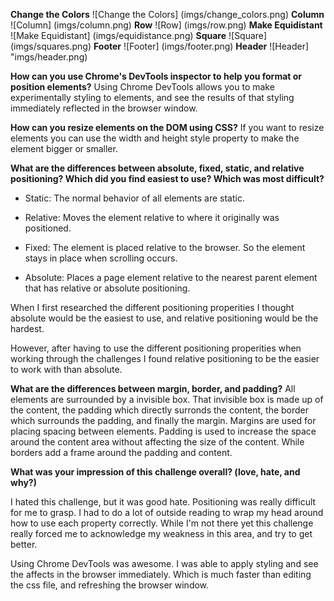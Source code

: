 **Change the Colors**
![Change the Colors] (imgs/change_colors.png)
**Column**
![Column] (imgs/column.png)
**Row**
![Row] (imgs/row.png)
**Make Equidistant**
![Make Equidistant] (imgs/equidistance.png)
**Square**
![Square] (imgs/squares.png)
**Footer**
![Footer] (imgs/footer.png)
**Header**
![Header] "imgs/header.png)

**How can you use Chrome's DevTools inspector to help you format or position elements?**
Using Chrome DevTools allows you to make experimentally styling to elements, and see the results of that styling immediately reflected in the browser window.

**How can you resize elements on the DOM using CSS?**
If you want to resize elements you can use the width and height style property to make the element bigger or smaller.

**What are the differences between absolute, fixed, static, and relative positioning? Which did you find easiest to use? Which was most difficult?**

* Static: The normal behavior of all elements are static.

* Relative: Moves the element relative to where it originally was positioned.

* Fixed: The element is placed relative to the browser. So the element stays in place when scrolling occurs.

* Absolute:  Places a page element relative to the nearest parent element that has relative or absolute positioning.

When I first researched the different positioning properities I thought absolute would be the easiest to use, and relative positioning would be the hardest.

However, after having to use the different positioning properities when working through the challenges I found relative positioning to be the easier to work with than absolute.

**What are the differences between margin, border, and padding?**
All elements are surrounded by a invisible box. That invisible box is made up of the content, the padding which directly surronds the content, the border which surrounds the padding, and finally the margin. Margins are used for placing spacing between elements. Padding is used to increase the space around the content area without affecting the size of the content. While borders add a frame around the padding and content.

**What was your impression of this challenge overall? (love, hate, and why?)**

I hated this challenge, but it was good hate. Positioning was really difficult for me to grasp. I had to do a lot of outside reading to wrap my head around how to use each property correctly. While I'm not there yet this challenge really forced me to acknowledge my weakness in this area, and try to get better.

Using Chrome DevTools was awesome. I was able to apply styling and see the affects in the browser immediately. Which is much faster than editing the css file, and refreshing the browser window.
